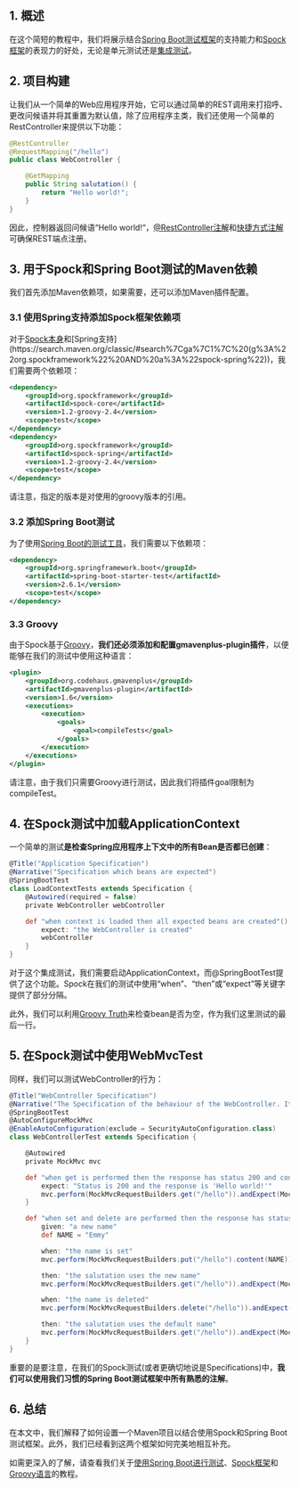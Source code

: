 ## 1. 概述

在这个简短的教程中，我们将展示结合[Spring Boot测试框架](https://www.baeldung.com/spring-boot-start)的支持能力和[Spock框架](https://www.baeldung.com/groovy-spock)的表现力的好处，无论是单元测试还是[集成测试](https://www.baeldung.com/integration-testing-in-spring)。

## 2. 项目构建

让我们从一个简单的Web应用程序开始，它可以通过简单的REST调用来打招呼、更改问候语并将其重置为默认值，除了应用程序主类，我们还使用一个简单的RestController来提供以下功能：

```java
@RestController
@RequestMapping("/hello")
public class WebController {

    @GetMapping
    public String salutation() {
        return "Hello world!";
    }
}
```

因此，控制器返回问候语“Hello world!“，[@RestController注解](https://www.baeldung.com/spring-controller-vs-restcontroller)和[快捷方式注解](https://www.baeldung.com/spring-new-requestmapping-shortcuts)可确保REST端点注册。

## 3. 用于Spock和Spring Boot测试的Maven依赖

我们首先添加Maven依赖项，如果需要，还可以添加Maven插件配置。

### 3.1 使用Spring支持添加Spock框架依赖项

对于[Spock本身](https://search.maven.org/classic/#search%7Cga%7C1%7C%20(g%3A%22org.spockframework%22%20AND%20a%3A%22spock-core%22))和[Spring支持](https://search.maven.org/classic/#search%7Cga%7C1%7C%20(g%3A%22org.spockframework%22%20AND%20a%3A%22spock-spring%22))，我们需要两个依赖项：

```xml
<dependency>
    <groupId>org.spockframework</groupId>
    <artifactId>spock-core</artifactId>
    <version>1.2-groovy-2.4</version>
    <scope>test</scope>
</dependency>
<dependency>
    <groupId>org.spockframework</groupId>
    <artifactId>spock-spring</artifactId>
    <version>1.2-groovy-2.4</version>
    <scope>test</scope>
</dependency>
```

请注意，指定的版本是对使用的groovy版本的引用。

### 3.2 添加Spring Boot测试

为了使用[Spring Boot的测试工具](https://search.maven.org/classic/#search%7Cga%7C1%7C%20(g%3A%22org.springframework.boot%22%20AND%20a%3A%22spring-boot-starter-test%22))，我们需要以下依赖项：

```xml
<dependency>
    <groupId>org.springframework.boot</groupId>
    <artifactId>spring-boot-starter-test</artifactId>
    <version>2.6.1</version>
    <scope>test</scope>
</dependency>
```

### 3.3 Groovy

由于Spock基于[Groovy](https://www.baeldung.com/groovy-language)，**我们还必须添加和配置gmavenplus-plugin插件**，以便能够在我们的测试中使用这种语言：

```xml
<plugin>
    <groupId>org.codehaus.gmavenplus</groupId>
    <artifactId>gmavenplus-plugin</artifactId>
    <version>1.6</version>
    <executions>
        <execution>
            <goals>
                <goal>compileTests</goal>
            </goals>
        </execution>
    </executions>
</plugin>
```

请注意，由于我们只需要Groovy进行测试，因此我们将插件goal限制为compileTest。

## 4. 在Spock测试中加载ApplicationContext

一个简单的测试**是检查Spring应用程序上下文中的所有Bean是否都已创建**：

```groovy
@Title("Application Specification")
@Narrative("Specification which beans are expected")
@SpringBootTest
class LoadContextTests extends Specification {
    @Autowired(required = false)
    private WebController webController

    def "when context is loaded then all expected beans are created"() {
        expect: "the WebController is created"
        webController
    }
}
```

对于这个集成测试，我们需要启动ApplicationContext，而@SpringBootTest提供了这个功能。Spock在我们的测试中使用“when”、“then”或“expect”等关键字提供了部分分隔。

此外，我们可以利用[Groovy Truth](https://www.baeldung.com/groovy-language)来检查bean是否为空，作为我们这里测试的最后一行。

## 5. 在Spock测试中使用WebMvcTest

同样，我们可以测试WebController的行为：

```groovy
@Title("WebController Specification")
@Narrative("The Specification of the behaviour of the WebController. It can greet a person, change the name and reset it to 'world'")
@SpringBootTest
@AutoConfigureMockMvc
@EnableAutoConfiguration(exclude = SecurityAutoConfiguration.class)
class WebControllerTest extends Specification {

    @Autowired
    private MockMvc mvc

    def "when get is performed then the response has status 200 and content is 'Hello world!'"() {
        expect: "Status is 200 and the response is 'Hello world!'"
        mvc.perform(MockMvcRequestBuilders.get("/hello")).andExpect(MockMvcResultMatchers.status().isOk()).andReturn().response.contentAsString == "Hello world!"
    }

    def "when set and delete are performed then the response has status 204 and content changes as expected"() {
        given: "a new name"
        def NAME = "Emmy"

        when: "the name is set"
        mvc.perform(MockMvcRequestBuilders.put("/hello").content(NAME)).andExpect(MockMvcResultMatchers.status().isNoContent())

        then: "the salutation uses the new name"
        mvc.perform(MockMvcRequestBuilders.get("/hello")).andExpect(MockMvcResultMatchers.status().isOk()).andReturn().response.contentAsString == "Hello $NAME!"

        when: "the name is deleted"
        mvc.perform(MockMvcRequestBuilders.delete("/hello")).andExpect(MockMvcResultMatchers.status().isNoContent())

        then: "the salutation uses the default name"
        mvc.perform(MockMvcRequestBuilders.get("/hello")).andExpect(MockMvcResultMatchers.status().isOk()).andReturn().response.contentAsString == "Hello world!"
    }
}
```

重要的是要注意，在我们的Spock测试(或者更确切地说是Specifications)中，**我们可以使用我们习惯的Spring Boot测试框架中所有熟悉的注解**。

## 6. 总结

在本文中，我们解释了如何设置一个Maven项目以结合使用Spock和Spring Boot测试框架。此外，我们已经看到这两个框架如何完美地相互补充。

如需更深入的了解，请查看我们关于[使用Spring Boot进行测试](https://www.baeldung.com/spring-boot-testing)、[Spock框架](https://www.baeldung.com/groovy-spock)和[Groovy语言](https://www.baeldung.com/groovy-language)的教程。